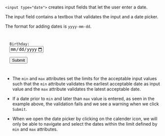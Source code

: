 `<input type="date">` creates
input fields that let the user
enter a date.

The input field contains a textbox
that validates the input and a
date picker.

The format for adding dates is `yyyy-mm-dd`.

<codeblock language="html" type="lesson">
<code>
<form>
  <label for="birth-date">Birthday:</label>
  <input type="date" min="1950-01-01" max="2000-01-01"><br>
  <button>Submit</button>
</form>
</code>
</codeblock>

- The `min` and `max` attributes
set the limits for the acceptable
input values such that the `min`
attribute validates the earliest
acceptable date as input value
and the `max` attribute validates
 the latest acceptable date.

-  If a date prior to `min` and
later than `max` value is entered,
as seen in the example above,
the validation fails and we see
a warning when we click `Submit`.

- When we open the date picker
by clicking on the calender icon,
we will only be able to navigate
and select the dates within the
limit defined by `min` and
`max` attributes.
